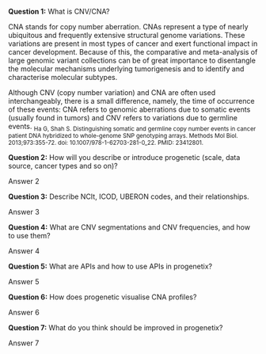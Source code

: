 **Question 1:** What is CNV/CNA?

CNA stands for copy number aberration. CNAs represent a type of nearly ubiquitous and frequently extensive structural genome variations. These variations are present in most types of cancer and exert functional impact in cancer development. Because of this, the comparative and meta-analysis of large genomic variant collections can be of great importance to disentangle the molecular mechanisms underlying tumorigenesis and to identify and characterise molecular subtypes.

Although CNV (copy number variation) and CNA are often used interchangeably, there is a small difference, namely, the time of occurrence of these events: CNA refers to genomic aberrations due to somatic events (usually found in tumors) and CNV refers to variations due to germline events.
<sub>Ha G, Shah S. Distinguishing somatic and germline copy number events in cancer patient DNA hybridized to whole-genome SNP genotyping arrays. Methods Mol Biol. 2013;973:355-72. doi: 10.1007/978-1-62703-281-0_22. PMID: 23412801.</sub>

**Question 2:** How will you describe or introduce progenetic  (scale, data source, cancer types and so on)?

Answer 2

**Question 3:** Describe NCIt, ICOD, UBERON codes, and their relationships.

Answer 3

**Question 4:** What are CNV segmentations and CNV frequencies, and how to use them?

Answer 4

**Question 5:** What are APIs and how to use APIs in progenetix?

Answer 5

**Question 6:** How does progenetic visualise CNA profiles?

Answer 6

**Question 7:** What do you think should be improved in progenetix?

Answer 7

